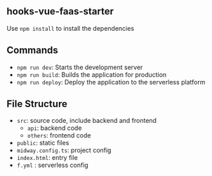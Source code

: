 ## hooks-vue-faas-starter

Use `npm install` to install the dependencies

## Commands

- `npm run dev`: Starts the development server
- `npm run build`: Builds the application for production
- `npm run deploy`: Deploy the application to the serverless platform

## File Structure

- `src`: source code, include backend and frontend
  - `api`: backend code
  - `others`: frontend code
- `public`: static files
- `midway.config.ts`: project config
- `index.html`: entry file
- `f.yml` : serverless config
